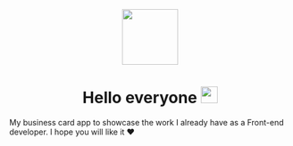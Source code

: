 <div id="header" align="center">
  <img src="https://media.giphy.com/media/vLlpbDafjgHystuJ0a/giphy.gif" width="100"/>
</div>
<h1 align="center">
   Hello everyone
  <img src="https://media.giphy.com/media/hvRJCLFzcasrR4ia7z/giphy.gif" width="30px"/>
</h1>
My business card app to showcase the work I already have as a Front-end developer. I hope you will like it ❤
